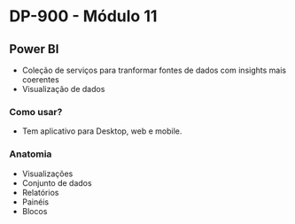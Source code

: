 # DP-900 - Módulo 11

## Power BI

- Coleção de serviços para tranformar fontes de dados com insights mais coerentes
- Visualização de dados

### Como usar?

- Tem aplicativo para Desktop, web e mobile.

### Anatomia

- Visualizações
- Conjunto de dados
- Relatórios
- Painéis
- Blocos


